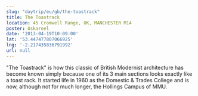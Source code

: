 ```yaml
---
slug: "daytrip/eu/gb/the-toastrack"
title: The Toastrack
location: 45 Cromwell Range, UK, MANCHESTER M14
poster: Oskareel
date: '2013-04-19T10:09:00'
lat: '53.447477807066925'
lng: '-2.217435836791992'
url: null
---
```


"The Toastrack" is how this classic of British Modernist architecture has become known simply because one of its 3 main sections looks exactly like a toast rack. It started life in 1960 as the Domestic &amp; Trades College and is now, although not for much longer, the Hollings Campus of MMU.
